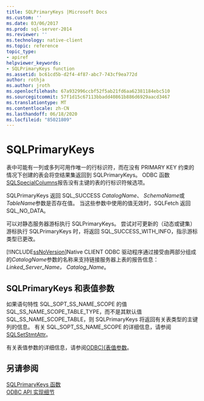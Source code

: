 ```yaml
---
title: SQLPrimaryKeys |Microsoft Docs
ms.custom: ''
ms.date: 03/06/2017
ms.prod: sql-server-2014
ms.reviewer: ''
ms.technology: native-client
ms.topic: reference
topic_type:
- apiref
helpviewer_keywords:
- SQLPrimaryKeys function
ms.assetid: bc61cd5b-d2f4-4f87-abc7-743cf9ea772d
author: rothja
ms.author: jroth
ms.openlocfilehash: 67a932996ccbf52f5ab21fd6aa62381184ebc510
ms.sourcegitcommit: 57f1d15c67113bbadd40861b886d6929aacd3467
ms.translationtype: MT
ms.contentlocale: zh-CN
ms.lasthandoff: 06/18/2020
ms.locfileid: "85021809"
---
```

# <a name="sqlprimarykeys"></a>SQLPrimaryKeys
  表中可能有一列或多列可用作唯一的行标识符，而在没有 PRIMARY KEY 约束的情况下创建的表会将空结果集返回到 SQLPrimaryKeys。 ODBC 函数[SQLSpecialColumns](sqlspecialcolumns.md)报告没有主键的表的行标识符候选项。  
  
 SQLPrimaryKeys 返回 SQL_SUCCESS *CatalogName*、 *SchemaName*或*TableName*参数是否存在值。 当这些参数中使用的值无效时，SQLFetch 返回 SQL_NO_DATA。  
  
 可以对静态服务器游标执行 SQLPrimaryKeys。 尝试对可更新的（动态或键集）游标执行 SQLPrimaryKeys 时，将返回 SQL_SUCCESS_WITH_INFO，指示游标类型已更改。  
  
 [!INCLUDE[ssNoVersion](../../includes/ssnoversion-md.md)]Native CLIENT ODBC 驱动程序通过接受由两部分组成的*CatalogName*参数的名称来支持链接服务器上表的报告信息： *Linked_Server_Name。 Catalog_Name*。  
  
## <a name="sqlprimarykeys-and-table-valued-parameters"></a>SQLPrimaryKeys 和表值参数  
 如果语句特性 SQL_SOPT_SS_NAME_SCOPE 的值 SQL_SS_NAME_SCOPE_TABLE_TYPE，而不是其默认值 SQL_SS_NAME_SCOPE_TABLE，则 SQLPrimaryKeys 将返回有关表类型的主键列的信息。 有关 SQL_SOPT_SS_NAME_SCOPE 的详细信息，请参阅[SQLSetStmtAttr](sqlsetstmtattr.md)。  
  
 有关表值参数的详细信息，请参阅[ODBC&#41;&#40;表值参数](../native-client-odbc-table-valued-parameters/table-valued-parameters-odbc.md)。  
  
## <a name="see-also"></a>另请参阅  
 [SQLPrimaryKeys 函数](https://go.microsoft.com/fwlink/?LinkId=59361)   
 [ODBC API 实现细节](odbc-api-implementation-details.md)  
  
  
